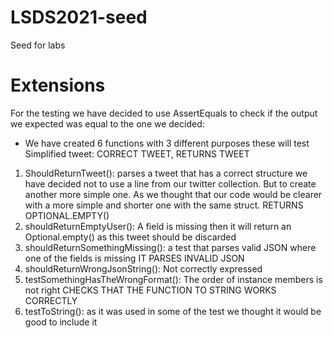 # LSDS2021-seed
Seed for labs

# Extensions
For the testing we have decided to use AssertEquals to check if the output we expected was equal to the one we decided: 
- We have created 6 functions with 3 different purposes these will test Simplified tweet: 
CORRECT TWEET, RETURNS TWEET
1. ShouldReturnTweet(): parses a tweet that has a correct structure we have decided not to use a line from our twitter collection. But to create another more simple one. As we thought that our code would be clearer with a more simple and shorter one with the same struct. 
RETURNS OPTIONAL.EMPTY()
2. shouldReturnEmptyUser(): A field is missing then it will return an Optional.empty() as this tweet should be discarded
3. shouldReturnSomethingMissing(): a test that parses valid JSON where one of the fields is missing
    IT PARSES INVALID JSON
3. shouldReturnWrongJsonString(): Not correctly expressed 
4. testSomethingHasTheWrongFormat(): The order of instance members is not right
CHECKS THAT THE FUNCTION TO STRING WORKS CORRECTLY
4. testToString(): as it was used in some of the test we thought it would be good to include it 